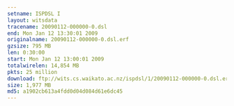 ```yaml
---
setname: ISPDSL I
layout: witsdata
tracename: 20090112-000000-0.dsl
end: Mon Jan 12 13:30:01 2009
originalname: 20090112-000000-0.dsl.erf
gzsize: 795 MB
len: 0:30:00
start: Mon Jan 12 13:00:01 2009
totalwirelen: 14,854 MB
pkts: 25 million
download: ftp://wits.cs.waikato.ac.nz/ispdsl/1/20090112-000000-0.dsl.erf.gz
size: 1,977 MB
md5: a1902cb613a4fdd0d04d084d61e6dc45
---
```

